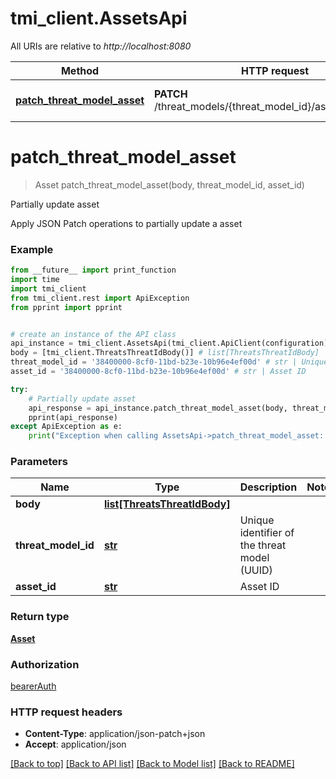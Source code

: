 # tmi_client.AssetsApi

All URIs are relative to *http://localhost:8080*

Method | HTTP request | Description
------------- | ------------- | -------------
[**patch_threat_model_asset**](AssetsApi.md#patch_threat_model_asset) | **PATCH** /threat_models/{threat_model_id}/assets/{asset_id} | Partially update asset

# **patch_threat_model_asset**
> Asset patch_threat_model_asset(body, threat_model_id, asset_id)

Partially update asset

Apply JSON Patch operations to partially update a asset

### Example
```python
from __future__ import print_function
import time
import tmi_client
from tmi_client.rest import ApiException
from pprint import pprint


# create an instance of the API class
api_instance = tmi_client.AssetsApi(tmi_client.ApiClient(configuration))
body = [tmi_client.ThreatsThreatIdBody()] # list[ThreatsThreatIdBody] | 
threat_model_id = '38400000-8cf0-11bd-b23e-10b96e4ef00d' # str | Unique identifier of the threat model (UUID)
asset_id = '38400000-8cf0-11bd-b23e-10b96e4ef00d' # str | Asset ID

try:
    # Partially update asset
    api_response = api_instance.patch_threat_model_asset(body, threat_model_id, asset_id)
    pprint(api_response)
except ApiException as e:
    print("Exception when calling AssetsApi->patch_threat_model_asset: %s\n" % e)
```

### Parameters

Name | Type | Description  | Notes
------------- | ------------- | ------------- | -------------
 **body** | [**list[ThreatsThreatIdBody]**](ThreatsThreatIdBody.md)|  | 
 **threat_model_id** | [**str**](.md)| Unique identifier of the threat model (UUID) | 
 **asset_id** | [**str**](.md)| Asset ID | 

### Return type

[**Asset**](Asset.md)

### Authorization

[bearerAuth](../README.md#bearerAuth)

### HTTP request headers

 - **Content-Type**: application/json-patch+json
 - **Accept**: application/json

[[Back to top]](#) [[Back to API list]](../README.md#documentation-for-api-endpoints) [[Back to Model list]](../README.md#documentation-for-models) [[Back to README]](../README.md)

